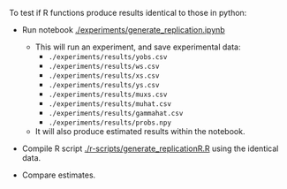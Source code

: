 To test if R functions produce results identical to those in python:


- Run notebook [./experiments/generate_replication.ipynb](https://github.com/mollyow/contextual_bandits_evaluation/tree/main/experiments/generate_replication.ipynb)
  - This will run an experiment, and save experimental data:
    - `./experiments/results/yobs.csv`
    - `./experiments/results/ws.csv`
    - `./experiments/results/xs.csv`
    - `./experiments/results/ys.csv`
    - `./experiments/results/muxs.csv`
    - `./experiments/results/muhat.csv`
    - `./experiments/results/gammahat.csv`
    - `./experiments/results/probs.npy`
   - It will also produce estimated results within the notebook. 

 - Compile R script [./r-scripts/generate_replicationR.R](https://github.com/mollyow/contextual_bandits_evaluation/tree/main/r-scripts/generate_replicationR.R) using the identical data. 
 - Compare estimates. 
 